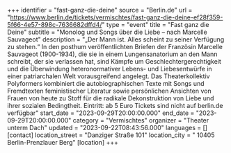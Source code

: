 +++
identifier = "fast-ganz-die-deine"
source = "Berlin.de"
url = "https://www.berlin.de/tickets/vermischtes/fast-ganz-die-deine-ef28f359-5f66-4e57-898c-7636682dffd4/"
type = "event"
title = "Fast ganz die Deine"
subtitle = "Monolog und Songs über die Liebe – nach Marcelle Sauvageot"
description = "„Der Mann ist. Alles scheint zu seiner Verfügung zu stehen.“
In den posthum veröffentlichten Briefen der Französin Marcelle Sauvageot   (1900-1934), die sie in einem Lungensanatorium an den Mann schreibt, der sie   verlassen hat, sind Kämpfe um Geschlechtergerechtigkeit und die Überwindung   heteronormativer Lebens- und Liebesentwürfe in einer patriarchalen Welt   vorausgreifend angelegt.
Das Theaterkollektiv Polyformers kombiniert die autobiographischen Texte mit   Songs und Fremdtexten feministischer Literatur sowie persönlichen Ansichten   von Frauen von heute zu Stoff für die radikale Dekonstruktion von Liebe und   ihrer sozialen Bedingtheit.
Eintritt: ab 5 Euro
Tickets sind nicht auf berlin.de verfügbar"
start_date = "2023-09-29T20:00:00.000"
end_date = "2023-09-29T20:00:00.000"
category = "Vermischtes"
organizer = "Theater unterm Dach"
updated = "2023-09-22T08:43:56.000"
languages = []
[contact]
location_street = "Danziger Straße 101"
location_city = " 10405 Berlin-Prenzlauer Berg"
[location]
+++
